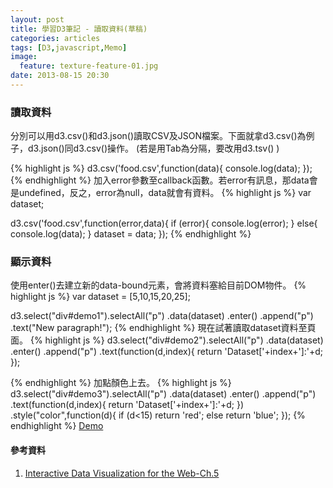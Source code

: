 ```yaml
---
layout: post
title: 學習D3筆記 - 讀取資料(草稿)
categories: articles
tags: [D3,javascript,Memo]
image:
  feature: texture-feature-01.jpg
date: 2013-08-15 20:30
---
```

### 讀取資料
分別可以用d3.csv()和d3.json()讀取CSV及JSON檔案。下面就拿d3.csv()為例子，d3.json()同d3.csv()操作。 (若是用Tab為分隔，要改用d3.tsv() )

{% highlight js %}
d3.csv('food.csv',function(data){
	console.log(data);
});
{% endhighlight %}
加入error參數至callback函數。若error有訊息，那data會是undefined，反之，error為null，data就會有資料。
{% highlight js %}
var dataset;

d3.csv('food.csv',function(error,data){
	if (error){
		console.log(error);
	} else{
		console.log(data);
	}
	dataset = data;
});
{% endhighlight %}
### 顯示資料
使用enter()去建立新的data-bound元素，會將資料塞給目前DOM物件。
{% highlight js  %}
var dataset = [5,10,15,20,25];

d3.select("div#demo1").selectAll("p")
	.data(dataset)
	.enter()
	.append("p")
	.text("New paragraph!");
{% endhighlight %}
現在試著讀取dataset資料至頁面。
{% highlight js %}
d3.select("div#demo2").selectAll("p")
	.data(dataset)
	.enter()
	.append("p")
	.text(function(d,index){
		return 'Dataset['+index+']:'+d;
	});

{% endhighlight %}
加點顏色上去。
{% highlight js %}
d3.select("div#demo3").selectAll("p")
	.data(dataset)
	.enter()
	.append("p")
	.text(function(d,index){
		return 'Dataset['+index+']:'+d;
	})
	.style("color",function(d){ 
		if (d<15) 
			return 'red';
		else
			return 'blue';
	});
{% endhighlight %}
[Demo](http://bit.ly/1bRo8K3)

#### 參考資料
1. [Interactive Data Visualization for the Web-Ch.5](http://bit.ly/14UM0Xi)